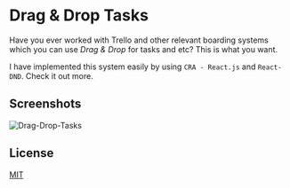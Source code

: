 # Drag & Drop Tasks

Have you ever worked with Trello and other relevant boarding systems which you can use *Drag & Drop* for tasks and etc?
This is what you want.

I have implemented this system easily by using `CRA - React.js` and `React-DND`.
Check it out more.
## Screenshots

![Drag-Drop-Tasks](https://user-images.githubusercontent.com/8419324/194647774-d463cde2-8d99-4c4e-8bb0-efa94f6c635d.jpg)

## License

[MIT](https://choosealicense.com/licenses/mit/)